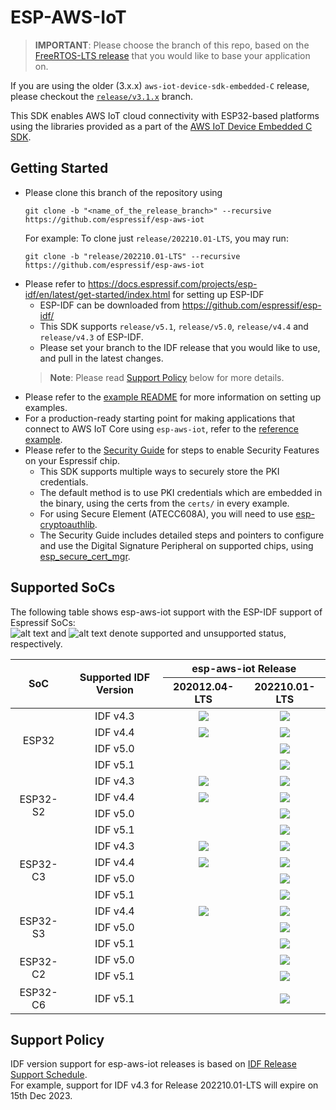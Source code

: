 # ESP-AWS-IoT

> **IMPORTANT**: Please choose the branch of this repo, based on the [FreeRTOS-LTS release](https://github.com/FreeRTOS/FreeRTOS-LTS/releases) that you would like to base your application on.

If you are using the older (3.x.x) `aws-iot-device-sdk-embedded-C` release, please checkout the [`release/v3.1.x`](https://github.com/espressif/esp-aws-iot/tree/release/v3.1.x) branch.

This SDK enables AWS IoT cloud connectivity with ESP32-based platforms using the libraries provided as a part of the [AWS IoT Device Embedded C SDK](https://github.com/aws/aws-iot-device-sdk-embedded-C).

## Getting Started

- Please clone this branch of the repository using
    ```
    git clone -b "<name_of_the_release_branch>" --recursive https://github.com/espressif/esp-aws-iot
    ```
  For example: To clone just `release/202210.01-LTS`, you may run:
  ```
  git clone -b "release/202210.01-LTS" --recursive https://github.com/espressif/esp-aws-iot
  ```
- Please refer to https://docs.espressif.com/projects/esp-idf/en/latest/get-started/index.html for setting up ESP-IDF
  - ESP-IDF can be downloaded from https://github.com/espressif/esp-idf/
  - This SDK supports `release/v5.1`, `release/v5.0`, `release/v4.4` and `release/v4.3` of ESP-IDF.
  - Please set your branch to the IDF release that you would like to use, and pull in the latest changes.
  > **Note**: Please read [Support Policy](#support-policy) below for more details.
- Please refer to the [example README](examples/README.md) for more information on setting up examples.
- For a production-ready starting point for making applications that connect to AWS IoT Core using `esp-aws-iot`, refer to the [reference example](https://github.com/FreeRTOS/iot-reference-esp32c3).
- Please refer to the [Security Guide](examples/ota/SecurityGuide.md) for steps to enable Security Features on your Espressif chip. 
  - This SDK supports multiple ways to securely store the PKI credentials.
  - The default method is to use PKI credentials which are embedded in the binary, using the certs from the `certs/` in every example. 
  - For using Secure Element (ATECC608A), you will need to use [esp-cryptoauthlib](https://github.com/espressif/esp-cryptoauthlib#how-to-use-esp-cryptoauthlib-with-esp-idf).
  - The Security Guide includes detailed steps and pointers to configure and use the Digital Signature Peripheral on supported chips, using [esp_secure_cert_mgr](https://components.espressif.com/components/espressif/esp_secure_cert_mgr).

## Supported SoCs

The following table shows esp-aws-iot support with the ESP-IDF support of Espressif SoCs:  
![alt text][supported] and ![alt text][unsupported] denote supported and unsupported status, respectively.  

<table>
<thead>
  <tr align="center">
    <th rowspan="2">SoC</th>
    <th rowspan="2">Supported IDF Version</th>
    <th colspan="2">esp-aws-iot Release</th>
  </tr>
  <tr align="center">
    <th>202012.04-LTS</th>
    <th>202210.01-LTS</th>
  </tr>
</thead>
<tbody>
  <tr align="center">
    <td rowspan="4">ESP32</td>
    <td>IDF v4.3</td>
     <td><img src="https://img.shields.io/badge/-supported-green"/></a></td>
     <td><img src="https://img.shields.io/badge/-supported-green"/></a></td>
  </tr>
  <tr align="center">
    <td>IDF v4.4</td>
     <td><img src="https://img.shields.io/badge/-supported-green"/></a></td>
     <td><img src="https://img.shields.io/badge/-supported-green"/></a></td>
  </tr>
  <tr align="center">
    <td>IDF v5.0</td>
    <td></td>
     <td><img src="https://img.shields.io/badge/-supported-green"/></a></td>
  </tr>
  <tr align="center">
    <td>IDF v5.1</td>
    <td></td>
     <td><img src="https://img.shields.io/badge/-supported-green"/></a></td>
  </tr>
  <tr align="center">
    <td rowspan="4">ESP32-S2</td>
    <td>IDF v4.3</td>
     <td><img src="https://img.shields.io/badge/-supported-green"/></a></td>
     <td><img src="https://img.shields.io/badge/-supported-green"/></a></td>
  </tr>
  <tr align="center">
    <td>IDF v4.4</td>
     <td><img src="https://img.shields.io/badge/-supported-green"/></a></td>
     <td><img src="https://img.shields.io/badge/-supported-green"/></a></td>
  </tr>
  <tr align="center">
    <td>IDF v5.0</td>
    <td></td>
     <td><img src="https://img.shields.io/badge/-supported-green"/></a></td>
  </tr>
  <tr align="center">
    <td>IDF v5.1</td>
    <td></td>
     <td><img src="https://img.shields.io/badge/-supported-green"/></a></td>
  </tr>
  <tr align="center">
    <td rowspan="4">ESP32-C3</td>
    <td>IDF v4.3</td>
     <td><img src="https://img.shields.io/badge/-supported-green"/></a></td>
     <td><img src="https://img.shields.io/badge/-supported-green"/></a></td>
  </tr>
  <tr align="center">
    <td>IDF v4.4</td>
     <td><img src="https://img.shields.io/badge/-supported-green"/></a></td>
     <td><img src="https://img.shields.io/badge/-supported-green"/></a></td>
  </tr>
  <tr align="center">
    <td>IDF v5.0</td>
    <td></td>
     <td><img src="https://img.shields.io/badge/-supported-green"/></a></td>
  </tr>
  <tr align="center">
    <td>IDF v5.1</td>
    <td></td>
     <td><img src="https://img.shields.io/badge/-supported-green"/></a></td>
  </tr>
  <tr align="center">
    <td rowspan="3">ESP32-S3</td>
    <td>IDF v4.4</td>
     <td><img src="https://img.shields.io/badge/-supported-green"/></a></td>
     <td><img src="https://img.shields.io/badge/-supported-green"/></a></td>
  </tr>
  <tr align="center">
    <td>IDF v5.0</td>
    <td></td>
     <td><img src="https://img.shields.io/badge/-supported-green"/></a></td>
  </tr>
  <tr align="center">
    <td>IDF v5.1</td>
    <td></td>
     <td><img src="https://img.shields.io/badge/-supported-green"/></a></td>
  </tr>
  <tr align="center">
    <td rowspan="2">ESP32-C2</td>
    <td>IDF v5.0</td>
    <td></td>
     <td><img src="https://img.shields.io/badge/-supported-green"/></a></td>
  </tr>
  <tr align="center">
    <td>IDF v5.1</td>
    <td></td>
     <td><img src="https://img.shields.io/badge/-supported-green"/></a></td>
  </tr>
  <tr align="center">
    <td rowspan="1">ESP32-C6</td>
    <td>IDF v5.1</td>
    <td></td>
     <td><img src="https://img.shields.io/badge/-supported-green"/></a></td>
  </tr>
</tbody>
</table>

[supported]: https://img.shields.io/badge/-supported-green "supported"
[unsupported]: https://img.shields.io/badge/-unsupported-red "unsupported"

## Support Policy

IDF version support for esp-aws-iot releases is based on [IDF Release Support Schedule](https://github.com/espressif/esp-idf#esp-idf-release-support-schedule).  
For example, support for IDF v4.3 for Release 202210.01-LTS will expire on 15th Dec 2023.

